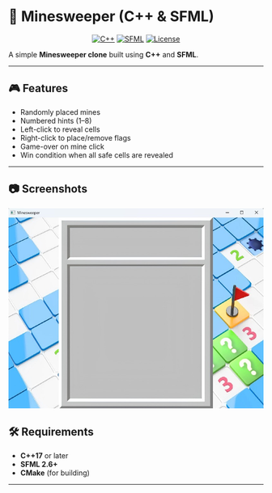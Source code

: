 # 🧩 Minesweeper (C++ & SFML)

<p align="center">
  <a href="#"><img alt="C++" src="https://img.shields.io/badge/C%2B%2B-17+-00599C?logo=c%2B%2B"></a>
  <a href="#"><img alt="SFML" src="https://img.shields.io/badge/SFML-2.6+-8CC445?logo=c%2B%2B"></a>
  <a href="#"><img alt="License" src="https://img.shields.io/badge/License-MIT-informational.svg"></a>
</p>

A simple **Minesweeper clone** built using **C++** and **SFML**.

---

## 🎮 Features

- Randomly placed mines
- Numbered hints (1–8)
- Left-click to reveal cells
- Right-click to place/remove flags
- Game-over on mine click
- Win condition when all safe cells are revealed

---

## 📷 Screenshots

![alt text](screenshots\Minesweeper.jpg)

## 🛠️ Requirements

- **C++17** or later
- **SFML 2.6+**
- **CMake** (for building)

---
